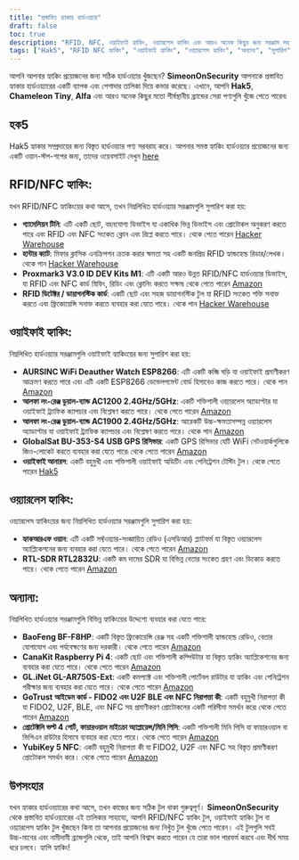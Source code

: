 ```yaml
---
title: "প্রস্তাবিত হ্যাকার হার্ডওয়্যার"
draft: false
toc: true
description: "RFID, NFC, ওয়াইফাই হ্যাকিং, ওয়্যারলেস হ্যাকিং এবং আরও অনেক কিছুর জন্য সরঞ্জাম সহ SimeonOnSecurity-এর প্রস্তাবিত হ্যাকার হার্ডওয়্যার আবিষ্কার করুন৷ Hak5, Chameleon Tiny, Alfa এবং আরও অনেক কিছুর মতো ব্র্যান্ডের সেরা পণ্যগুলি কিনুন৷ SimeonOnSecurity-এর ব্যাপক এবং পেশাদার সুপারিশের মাধ্যমে আপনার প্রয়োজনের জন্য নিখুঁত টুল খুঁজুন।"
tags: ["Hak5", "RFID NFC হ্যাকিং", "ওয়াইফাই হ্যাকিং", "ওয়্যারলেস হ্যাকিং", "অন্যান্য", "সুপারিশ", "গিরগিটি ক্ষুদ্র", "শিকারী বিড়াল", "প্রক্সমার্ক3", "RFID ডিটেক্টর", "ওয়াইফাই ডেউথার ওয়াচ", "আলফা লং-রেঞ্জ ডুয়াল-ব্যান্ড", "GlobalSat BU-353-S4", "ওয়াইফাই আনারস", "হ্যাকআরএফ ওয়ান", "RTL-SDR RTL2832U", "বাওফেং বিএফ-এফ৮এইচপি", "ক্যানাকিট রাস্পবেরি পাই 4", "GL.iNet GL-AR750S-এক্সট", "GoTrust আইডেম কার্ড", "প্রোটেক্টলি ভল্ট", "YubiKey 5 NFC", "FIDO2", "U2F BLE", "NFC নিরাপত্তা কী"]
---
```


আপনি আপনার হ্যাকিং প্রয়োজনের জন্য সঠিক হার্ডওয়্যার খুঁজছেন? **SimeonOnSecurity** আপনাকে প্রস্তাবিত হ্যাকার হার্ডওয়্যারের একটি ব্যাপক এবং পেশাদার তালিকা দিয়ে কভার করেছে। এখানে, আপনি **Hak5**, **Chameleon Tiny**, **Alfa** এবং আরও অনেক কিছুর মতো শীর্ষস্থানীয় ব্র্যান্ডের সেরা পণ্যগুলি খুঁজে পেতে পারেন৷

## হক5
Hak5 হ্যাকার সম্প্রদায়ের জন্য বিস্তৃত হার্ডওয়্যার পণ্য সরবরাহ করে। আপনার সমস্ত হ্যাকিং হার্ডওয়্যার প্রয়োজনের জন্য একটি ওয়ান-স্টপ-শপের জন্য, তাদের ওয়েবসাইট দেখুন [here](https://shop.hak5.org/)

## RFID/NFC হ্যাকিং:
যখন RFID/NFC হ্যাকিংয়ের কথা আসে, তখন নিম্নলিখিত হার্ডওয়্যার সরঞ্জামগুলি সুপারিশ করা হয়:
- **গ্যামেলিয়ন টিনি**: এটি একটি ছোট, বহনযোগ্য ডিভাইস যা একাধিক ভিন্ন ডিভাইস এবং প্রোটোকল অনুকরণ করতে পারে এবং RFID এবং NFC সংকেত ক্লোন এবং রিপ্লে করতে পারে। থেকে পেতে পারেন [Hacker Warehouse](https://hackerwarehouse.com/product/chameleon-tiny/)
- **হান্টার ক্যাট**: মিফার ক্লাসিক এনক্রিপশন ক্র্যাক করার ক্ষমতা সহ একটি জনপ্রিয় RFID হ্যান্ডহেল্ড রিডার/লেখক। থেকে পান [Hacker Warehouse](https://hackerwarehouse.com/product/hunter-cat/)
- **Proxmark3 V3.0 ID DEV Kits M1**: এটি একটি আরও উন্নত RFID/NFC হার্ডওয়্যার ডিভাইস, যা RFID এবং NFC কার্ড স্নিফিং, রিডিং এবং ক্লোনিং করতে সক্ষম৷ থেকে পেতে পারেন [Amazon](https://amzn.to/3g83cFx)
- **RFID ডিটেক্টর / ডায়াগনস্টিক কার্ড**: একটি ছোট এবং সহজ ডায়াগনস্টিক টুল যা RFID সংকেত শক্তি সনাক্ত করতে এবং ফ্রিকোয়েন্সি সনাক্ত করতে ব্যবহার করা যেতে পারে। থেকে পান [Hacker Warehouse](https://hackerwarehouse.com/product/rfid-detector-diagnostic-card/)

## ওয়াইফাই হ্যাকিং:
নিম্নলিখিত হার্ডওয়্যার সরঞ্জামগুলি ওয়াইফাই হ্যাকিংয়ের জন্য সুপারিশ করা হয়:
- **AURSINC WiFi Deauther Watch ESP8266**: এটি একটি কব্জি ঘড়ি যা ওয়াইফাই প্রমাণীকরণ আক্রমণ করতে পারে এবং এটি একটি ESP8266 ডেভেলপমেন্ট বোর্ড হিসাবেও কাজ করতে পারে। থেকে পান [Amazon](https://amzn.to/2P0W3uX)
- **আলফা লং-রেঞ্জ ডুয়াল-ব্যান্ড AC1200 2.4GHz/5GHz**: একটি শক্তিশালী ওয়্যারলেস অ্যাডাপ্টার যা ওয়াইফাই ট্র্যাফিক ক্যাপচার এবং বিশ্লেষণ করতে পারে। থেকে পেতে পারেন [Amazon](https://amzn.to/330FAPG)
- **আলফা লং-রেঞ্জ ডুয়াল-ব্যান্ড AC1900 2.4GHz/5GHz**: আরেকটি উচ্চ-ক্ষমতাসম্পন্ন ওয়্যারলেস অ্যাডাপ্টার যা ওয়াইফাই ট্র্যাফিক ক্যাপচার এবং বিশ্লেষণ করতে পারে। থেকে পান [Amazon](https://amzn.to/39xzZlh)
- **GlobalSat BU-353-S4 USB GPS রিসিভার**: একটি GPS রিসিভার যেটি WiFi নেটওয়ার্কগুলিকে জিও-লোকেট করতে ব্যবহার করা যেতে পারে৷ থেকে পেতে পারেন [Amazon](https://amzn.to/3fcHWxq)
- **ওয়াইফাই আনারস**: একটি বহুমুখী এবং শক্তিশালী ওয়াইফাই অডিটিং এবং পেনিট্রেশন টেস্টিং টুল। থেকে পেতে পারেন [Hak5](https://shop.hak5.org/products/wifi-pineapple)

## ওয়্যারলেস হ্যাকিং:
ওয়্যারলেস হ্যাকিংয়ের জন্য নিম্নলিখিত হার্ডওয়্যার সরঞ্জামগুলি সুপারিশ করা হয়:
- **হ্যাকআরএফ ওয়ান**: এটি একটি সফ্টওয়্যার-সংজ্ঞায়িত রেডিও (এসডিআর) প্ল্যাটফর্ম যা বিস্তৃত ওয়্যারলেস অ্যাপ্লিকেশনের জন্য ব্যবহার করা যেতে পারে। থেকে পেতে পারেন [Amazon](https://amzn.to/2OXVj9Q)
- **RTL-SDR RTL2832U**: একটি কম দামের SDR যা বিভিন্ন বেতার সংকেত গ্রহণ এবং ডিকোড করতে পারে। থেকে পেতে পারেন [Amazon](https://amzn.to/302Egd9)

## অন্যান্য:
নিম্নলিখিত হার্ডওয়্যার সরঞ্জামগুলি বিভিন্ন হ্যাকিংয়ের উদ্দেশ্যে ব্যবহার করা যেতে পারে:
- **BaoFeng BF-F8HP**: একটি বিস্তৃত ফ্রিকোয়েন্সি রেঞ্জ সহ একটি শক্তিশালী হ্যান্ডহেল্ড রেডিও, বেতার যোগাযোগ এবং পর্যবেক্ষণের জন্য দরকারী। থেকে পেতে পারেন [Amazon](https://amzn.to/39vChkK)
- **CanaKit Raspberry Pi 4**: একটি ছোট এবং শক্তিশালী কম্পিউটার যা বিস্তৃত হ্যাকিং অ্যাপ্লিকেশনের জন্য ব্যবহার করা যেতে পারে। থেকে পেতে পারেন [Amazon](https://amzn.to/2EqDyOx)
- **GL.iNet GL-AR750S-Ext**: একটি কমপ্যাক্ট এবং শক্তিশালী পোর্টেবল রাউটার যা হ্যাকিং এবং পেনিট্রেশন পরীক্ষার জন্য ব্যবহার করা যেতে পারে। থেকে পেতে পারেন [Amazon](https://amzn.to/3g5PTFV)
- **GoTrust আইডেম কার্ড - FIDO2 এবং U2F BLE এবং NFC নিরাপত্তা কী**: একটি বহুমুখী নিরাপত্তা কী যা FIDO2, U2F, BLE, এবং NFC সহ প্রমাণীকরণ প্রোটোকলের একটি পরিসীমা সমর্থন করে৷ থেকে পেতে পারেন [Amazon](https://amzn.to/30RFE1x)
- **প্রোটেক্টলি ভল্ট 4 পোর্ট, ফায়ারওয়াল মাইক্রো অ্যাপ্লায়েন্স/মিনি পিসি**: একটি শক্তিশালী মিনি পিসি যা ফায়ারওয়াল বা ভিপিএন রাউটার হিসাবে ব্যবহার করা যেতে পারে। থেকে পেতে পারেন [Amazon](https://amzn.to/2X1S2KZ)
- **YubiKey 5 NFC**: একটি বহুমুখী নিরাপত্তা কী যা FIDO2, U2F এবং NFC সহ বিস্তৃত প্রমাণীকরণ প্রোটোকল সমর্থন করে। থেকে পেতে পারেন [Amazon](https://amzn.to/2OXAxHw)

## উপসংহার
যখন হ্যাকার হার্ডওয়্যারের কথা আসে, তখন কাজের জন্য সঠিক টুল থাকা গুরুত্বপূর্ণ। **SimeonOnSecurity** থেকে প্রস্তাবিত হার্ডওয়্যারের এই তালিকার সাহায্যে, আপনি RFID/NFC হ্যাকিং টুল, ওয়াইফাই হ্যাকিং টুল বা ওয়্যারলেস হ্যাকিং টুল খুঁজছেন কিনা তা আপনার প্রয়োজনের জন্য নিখুঁত টুল খুঁজে পেতে পারেন। এই টুলগুলি সবই উচ্চ-মানের এবং নামীদামী ব্র্যান্ডগুলি থেকে, তাই আপনি বিশ্বাস করতে পারেন যে তারা ভাল পারফর্ম করবে এবং দীর্ঘ সময় ধরে চলবে। হ্যাপি হ্যাকিং!


